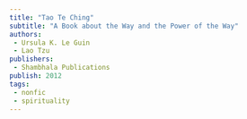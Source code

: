 ```yaml
---
title: "Tao Te Ching"
subtitle: "A Book about the Way and the Power of the Way"
authors: 
 - Ursula K. Le Guin
 - Lao Tzu
publishers:
 - Shambhala Publications
publish: 2012
tags:
 - nonfic
 - spirituality
---
```

